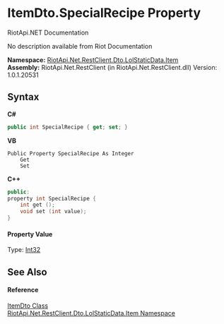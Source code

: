 # ItemDto.SpecialRecipe Property 
RiotApi.NET Documentation 

No description available from Riot Documentation

**Namespace:**&nbsp;<a href="de48fbe3-5d1d-7329-f603-32d1973b0313">RiotApi.Net.RestClient.Dto.LolStaticData.Item</a><br />**Assembly:**&nbsp;RiotApi.Net.RestClient (in RiotApi.Net.RestClient.dll) Version: 1.0.1.20531

## Syntax

**C#**<br />
``` C#
public int SpecialRecipe { get; set; }
```

**VB**<br />
``` VB
Public Property SpecialRecipe As Integer
	Get
	Set
```

**C++**<br />
``` C++
public:
property int SpecialRecipe {
	int get ();
	void set (int value);
}
```


#### Property Value
Type: <a href="http://msdn2.microsoft.com/en-us/library/td2s409d" target="_blank">Int32</a>

## See Also


#### Reference
<a href="152c228f-f557-6caf-c38a-642e6c61e827">ItemDto Class</a><br /><a href="de48fbe3-5d1d-7329-f603-32d1973b0313">RiotApi.Net.RestClient.Dto.LolStaticData.Item Namespace</a><br />